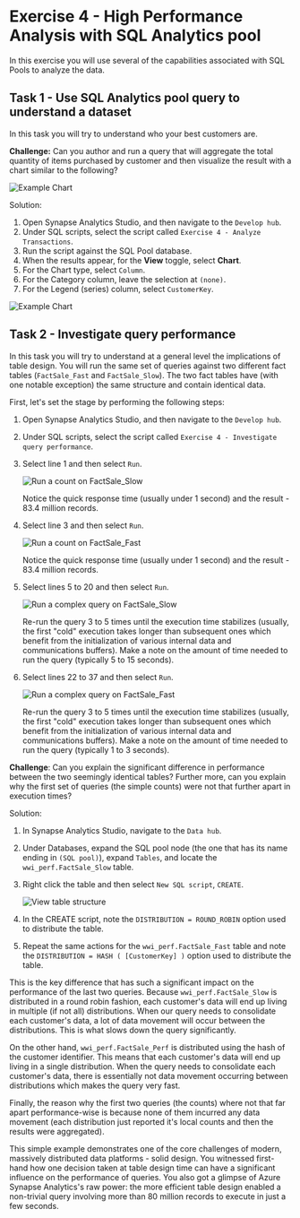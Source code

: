 # Exercise 4 - High Performance Analysis with SQL Analytics pool

In this exercise you will use several of the capabilities associated with SQL Pools to analyze the data.

## Task 1 - Use SQL Analytics pool query to understand a dataset

In this task you will try to understand who your best customers are.

**Challenge:** Can you author and run a query that will aggregate the total quantity of items purchased by customer and then visualize the result with a chart similar to the following?

![Example Chart](media/ex05-chart-sample.png)

Solution:
1.	Open Synapse Analytics Studio, and then navigate to the `Develop hub`.
2. Under SQL scripts, select the script called `Exercise 4 - Analyze Transactions`. 
3. Run the script against the SQL Pool database. 
4. When the results appear, for the **View** toggle, select **Chart**.
5. For the Chart type, select `Column`.
6. For the Category column, leave the selection at `(none)`.
7. For the Legend (series) column, select `CustomerKey`.

![Example Chart](media/ex05-chart.png)

## Task 2 - Investigate query performance

In this task you will try to understand at a general level the implications of table design. You will run the same set of queries against two different fact tables (```FactSale_Fast``` and ```FactSale_Slow```). The two fact tables have (with one notable exception) the same structure and contain identical data.

First, let's set the stage by performing the following steps:

1. Open Synapse Analytics Studio, and then navigate to the `Develop hub`.
2. Under SQL scripts, select the script called `Exercise 4 - Investigate query performance`.
3. Select line 1 and then select `Run`.

    ![Run a count on FactSale_Slow](./media/ex04-query-selection-01.png)

    Notice the quick response time (usually under 1 second) and the result - 83.4 million records.

4. Select line 3 and then select `Run`.

    ![Run a count on FactSale_Fast](./media/ex04-query-selection-02.png)

    Notice the quick response time (usually under 1 second) and the result - 83.4 million records.

5. Select lines 5 to 20 and then select `Run`.

    ![Run a complex query on FactSale_Slow](./media/ex04-query-selection-03.png)

    Re-run the query 3 to 5 times until the execution time stabilizes (usually, the first "cold" execution takes longer than subsequent ones which benefit from the initialization of various internal data and communications buffers). Make a note on the amount of time needed to run the query (typically 5 to 15 seconds).

6. Select lines 22 to 37 and then select `Run`.

    ![Run a complex query on FactSale_Fast](./media/ex04-query-selection-04.png)

    Re-run the query 3 to 5 times until the execution time stabilizes (usually, the first "cold" execution takes longer than subsequent ones which benefit from the initialization of various internal data and communications buffers). Make a note on the amount of time needed to run the query (typically 1 to 3 seconds).

**Challenge**: Can you explain the significant difference in performance between the two seemingly identical tables? Further more, can you explain why the first set of queries (the simple counts) were not that further apart in execution times?

Solution:

1. In Synapse Analytics Studio, navigate to the `Data hub`.
2. Under Databases, expand the SQL pool node (the one that has its name ending in `(SQL pool)`), expand `Tables`, and locate the ```wwi_perf.FactSale_Slow``` table.
3. Right click the table and then select `New SQL script`, `CREATE`.

    ![View table structure](./media/ex04-view-table-definition.png)

4. In the CREATE script, note the ```DISTRIBUTION = ROUND_ROBIN``` option used to distribute the table.

5. Repeat the same actions for the ```wwi_perf.FactSale_Fast``` table and note the ```DISTRIBUTION = HASH ( [CustomerKey] )``` option used to distribute the table.

This is the key difference that has such a significant impact on the performance of the last two queries. Because ```wwi_perf.FactSale_Slow``` is distributed in a round robin fashion, each customer's data will end up living in multiple (if not all) distributions. When our query needs to consolidate each customer's data, a lot of data movement will occur between the distributions. This is what slows down the query significantly.

On the other hand, ```wwi_perf.FactSale_Perf``` is distributed using the hash of the customer identifier. This means that each customer's data will end up living in a single distribution. When the query needs to consolidate each customer's data, there is essentially not data movement occurring between distributions which makes the query very fast.

Finally, the reason why the first two queries (the counts) where not that far apart performance-wise is because none of them incurred any data movement (each distribution just reported it's local counts and then the results were aggregated).

This simple example demonstrates one of the core challenges of modern, massively distributed data platforms - solid design. You witnessed first-hand how one decision taken at table design time can have a significant influence on the performance of queries. You also got a glimpse of Azure Synapse Analytics's raw power: the more efficient table design enabled a non-trivial query involving more than 80 million records to execute in just a few seconds.
